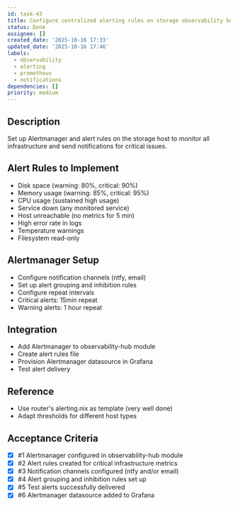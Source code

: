 ```yaml
---
id: task-43
title: Configure centralized alerting rules on storage observability hub
status: Done
assignee: []
created_date: '2025-10-16 17:33'
updated_date: '2025-10-16 17:46'
labels:
  - observability
  - alerting
  - prometheus
  - notifications
dependencies: []
priority: medium
---
```


## Description

<!-- SECTION:DESCRIPTION:BEGIN -->
Set up Alertmanager and alert rules on the storage host to monitor all infrastructure and send notifications for critical issues.

## Alert Rules to Implement
- Disk space (warning: 80%, critical: 90%)
- Memory usage (warning: 85%, critical: 95%)
- CPU usage (sustained high usage)
- Service down (any monitored service)
- Host unreachable (no metrics for 5 min)
- High error rate in logs
- Temperature warnings
- Filesystem read-only

## Alertmanager Setup
- Configure notification channels (ntfy, email)
- Set up alert grouping and inhibition rules
- Configure repeat intervals
- Critical alerts: 15min repeat
- Warning alerts: 1 hour repeat

## Integration
- Add Alertmanager to observability-hub module
- Create alert rules file
- Provision Alertmanager datasource in Grafana
- Test alert delivery

## Reference
- Use router's alerting.nix as template (very well done)
- Adapt thresholds for different host types
<!-- SECTION:DESCRIPTION:END -->

## Acceptance Criteria
<!-- AC:BEGIN -->
- [x] #1 Alertmanager configured in observability-hub module
- [x] #2 Alert rules created for critical infrastructure metrics
- [x] #3 Notification channels configured (ntfy and/or email)
- [x] #4 Alert grouping and inhibition rules set up
- [x] #5 Test alerts successfully delivered
- [x] #6 Alertmanager datasource added to Grafana
<!-- AC:END -->
